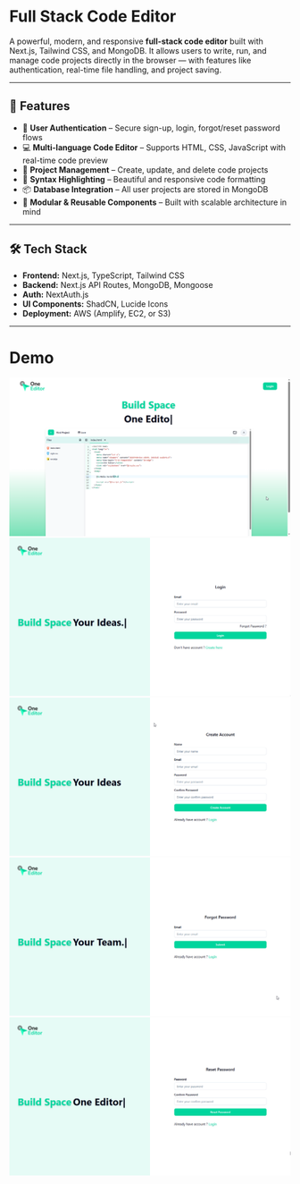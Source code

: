 #  Full Stack Code Editor

A powerful, modern, and responsive **full-stack code editor** built with Next.js,
Tailwind CSS, and MongoDB. It allows users to write, run, and manage code projects directly
in the browser — with features like authentication, 
real-time file handling, and project saving.

---

## 🚀 Features

- 🔐 **User Authentication** – Secure sign-up, login, forgot/reset password flows
- 💻 **Multi-language Code Editor** – Supports HTML, CSS, JavaScript with real-time code preview
- 📁 **Project Management** – Create, update, and delete code projects
- 🧠 **Syntax Highlighting** – Beautiful and responsive code formatting
- 📦 **Database Integration** – All user projects are stored in MongoDB
- 🧩 **Modular & Reusable Components** – Built with scalable architecture in mind

---



## 🛠️ Tech Stack

- **Frontend:** Next.js, TypeScript, Tailwind CSS
- **Backend:** Next.js API Routes, MongoDB, Mongoose
- **Auth:** NextAuth.js
- **UI Components:** ShadCN, Lucide Icons
- **Deployment:** AWS (Amplify, EC2, or S3)

---





# Demo 
![Alt text](/demo/1.png?raw=true "demo1")
![Alt text](/demo/2.png?raw=true "demo2")
![Alt text](/demo/3.png?raw=true "demo3")
![Alt text](/demo/4.png?raw=true "demo4")
![Alt text](/demo/5.png?raw=true "demo5")





 
